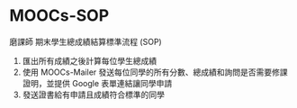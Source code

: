# MOOCs-SOP
磨課師 期末學生總成績結算標準流程 (SOP)

1. 匯出所有成績之後計算每位學生總成績
2. 使用 MOOCs-Mailer 發送每位同學的所有分數、總成績和詢問是否需要修課證明，並提供 Google 表單連結讓同學申請
3. 發送證書給有申請且成績符合標準的同學
